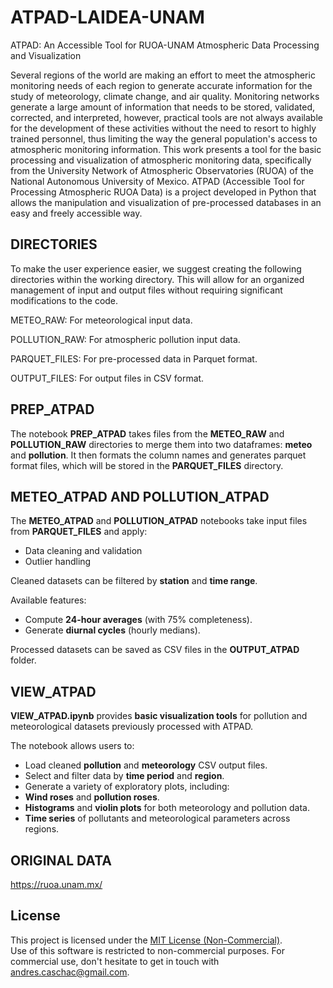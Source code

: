 # ATPAD-LAIDEA-UNAM

ATPAD: An Accessible Tool for RUOA-UNAM Atmospheric Data Processing and Visualization

Several regions of the world are making an effort to meet the atmospheric monitoring needs of each region to generate accurate information for the study of meteorology, 
climate change, and air quality. Monitoring networks generate a large amount of information that needs to be stored, validated, corrected, and interpreted, however, 
practical tools are not always available for the development of these activities without the need to resort to highly trained personnel, thus limiting the way the general population's 
access to atmospheric monitoring information. This work presents a tool for the basic processing and visualization of atmospheric monitoring data, specifically from the 
University Network of Atmospheric Observatories (RUOA) of the National Autonomous University of Mexico. ATPAD (Accessible Tool for Processing Atmospheric RUOA Data) is a project developed in Python 
that allows the manipulation and visualization of pre-processed databases in an easy and freely accessible way.

## DIRECTORIES
To make the user experience easier, we suggest creating the following directories within the working directory. This will allow for an organized management of input and output files without requiring significant modifications to the code.

METEO_RAW: For meteorological input data.

POLLUTION_RAW: For atmospheric pollution input data.

PARQUET_FILES: For pre-processed data in Parquet format.

OUTPUT_FILES: For output files in CSV format.
    
## PREP_ATPAD

The notebook **PREP_ATPAD** takes files from the **METEO_RAW** and **POLLUTION_RAW** directories to merge them into two dataframes: **meteo** and **pollution**. It then formats the column names and generates parquet format files, which will be stored in the **PARQUET_FILES** directory.

## METEO_ATPAD AND POLLUTION_ATPAD

The **METEO_ATPAD** and **POLLUTION_ATPAD** notebooks take input files from **PARQUET_FILES** and apply:  
- Data cleaning and validation  
- Outlier handling  

Cleaned datasets can be filtered by **station** and **time range**.  

Available features:  
- Compute **24-hour averages** (with 75% completeness).  
- Generate **diurnal cycles** (hourly medians).  

Processed datasets can be saved as CSV files in the **OUTPUT_ATPAD** folder.

## VIEW_ATPAD


**VIEW_ATPAD.ipynb** provides **basic visualization tools** for pollution and meteorological datasets previously processed with ATPAD.  

The notebook allows users to:  
- Load cleaned **pollution** and **meteorology** CSV output files.  
- Select and filter data by **time period** and **region**.  
- Generate a variety of exploratory plots, including:
- **Wind roses** and **pollution roses**.
- **Histograms** and **violin plots** for both meteorology and pollution data.  
- **Time series** of pollutants and meteorological parameters across regions.  

## ORIGINAL DATA

https://ruoa.unam.mx/

## License

This project is licensed under the [MIT License (Non-Commercial)](./LICENSE).  
Use of this software is restricted to non-commercial purposes. For commercial use, don't hesitate to get in touch with andres.caschac@gmail.com.
